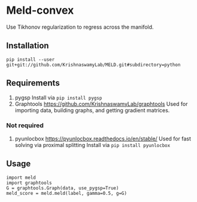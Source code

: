 # Meld-convex

Use Tikhonov regularization to regress across the manifold.

## Installation

```
pip install --user git+git://github.com/KrishnaswamyLab/MELD.git#subdirectory=python
```

## Requirements
1. pygsp
	Install via
	`pip install pygsp`
2. Graphtools
	https://github.com/KrishnaswamyLab/graphtools
	Used for importing data, building graphs, and getting gradient matrices.

### Not required

1. pyunlocbox
	https://pyunlocbox.readthedocs.io/en/stable/
	Used for fast solving via proximal splitting
	Install via
	`pip install pyunlocbox`

## Usage

```
import meld
import graphtools
G = graphtools.Graph(data, use_pygsp=True)
meld_score = meld.meld(label, gamma=0.5, g=G)
```